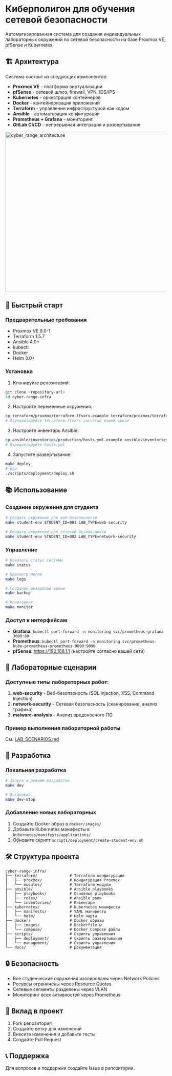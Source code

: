 # Киберполигон для обучения сетевой безопасности

Автоматизированная система для создания индивидуальных лабораторных окружений по сетевой безопасности на базе Proxmox VE, pfSense и Kubernetes.

## 🏗️ Архитектура

Система состоит из следующих компонентов:

- **Proxmox VE** - платформа виртуализации
- **pfSense** - сетевой шлюз, firewall, VPN, IDS/IPS
- **Kubernetes** - оркестрация контейнеров
- **Docker** - контейнеризация приложений
- **Terraform** - управление инфраструктурой как кодом
- **Ansible** - автоматизация конфигурации
- **Prometheus + Grafana** - мониторинг
- **GitLab CI/CD** - непрерывная интеграция и развертывание

<img width="700" height="500" alt="cyber_range_architecture" src="https://github.com/user-attachments/assets/e6f6abda-1fb4-4993-8338-d39cdcd3bade" />

## 🚀 Быстрый старт

### Предварительные требования

- Proxmox VE 9.0-1
- Terraform 1.5.7
- Ansible 4.0+
- kubectl
- Docker
- Helm 3.0+

### Установка

1. Клонируйте репозиторий:
```bash
git clone <repository-url>
cd cyber-range-infra
```

2. Настройте переменные окружения:
```bash
cp terraform/proxmox/terraform.tfvars.example terraform/proxmox/terraform.tfvars
# Отредактируйте terraform.tfvars согласно вашей среде
```

3. Настройте инвентарь Ansible:
```bash
cp ansible/inventories/production/hosts.yml.example ansible/inventories/production/hosts.yml
# Отредактируйте hosts.yml
```

4. Запустите развертывание:
```bash
make deploy
# или
./scripts/deployment/deploy.sh
```

## 📚 Использование

### Создание окружения для студента

```bash
# Создать окружение для веб-безопасности
make student-env STUDENT_ID=001 LAB_TYPE=web-security

# Создать окружение для сетевой безопасности
make student-env STUDENT_ID=002 LAB_TYPE=network-security
```

### Управление

```bash
# Показать статус системы
make status

# Просмотр логов
make logs

# Создание резервной копии
make backup

# Мониторинг
make monitor
```

### Доступ к интерфейсам

- **Grafana**: `kubectl port-forward -n monitoring svc/prometheus-grafana 3000:80`
- **Prometheus**: `kubectl port-forward -n monitoring svc/prometheus-kube-prometheus-prometheus 9090:9090`
- **pfSense**: https://192.168.1.1 (настройте согласно вашей сети)

## 🧪 Лабораторные сценарии

### Доступные типы лабораторных работ:

1. **web-security** - Веб-безопасность (SQL Injection, XSS, Command Injection)
2. **network-security** - Сетевая безопасность (сканирование, анализ трафика)
3. **malware-analysis** - Анализ вредоносного ПО

### Пример выполнения лабораторной работы

См. [LAB_SCENARIOS.md](docs/LAB_SCENARIOS.md)

## 🔧 Разработка

### Локальная разработка

```bash
# Запуск в режиме разработки
make dev

# Остановка
make dev-stop
```

### Добавление новых лабораторных

1. Создайте Docker образ в `docker/images/`
2. Добавьте Kubernetes манифесты в `kubernetes/manifests/applications/`
3. Обновите скрипт `scripts/deployment/create-student-env.sh`

## 🛠️ Структура проекта

```
cyber-range-infra/
├── terraform/              # Terraform конфигурации
│   ├── proxmox/            # Конфигурация Proxmox
│   └── modules/            # Terraform модули
├── ansible/                # Ansible playbooks
│   ├── playbooks/          # Основные playbooks
│   ├── roles/              # Ansible роли
│   └── inventories/        # Инвентари
├── kubernetes/             # Kubernetes манифесты
│   ├── manifests/          # YAML манифесты
│   └── helm/               # Helm чарты
├── docker/                 # Docker образы
│   ├── images/             # Dockerfile'ы
│   └── compose/            # Docker Compose файлы
├── scripts/                # Скрипты управления
│   ├── deployment/         # Скрипты развертывания
│   └── management/         # Скрипты управления
└── docs/                   # Документация
```

## 🔒 Безопасность

- Все студенческие окружения изолированы через Network Policies
- Ресурсы ограничены через Resource Quotas  
- Сетевые сегменты разделены через VLAN
- Мониторинг всех активностей через Prometheus

## 🤝 Вклад в проект

1. Fork репозитория
2. Создайте ветку для изменений
3. Внесите изменения и добавьте тесты
4. Создайте Pull Request

## 📞 Поддержка

Для вопросов и поддержки создайте Issue в репозитории.
